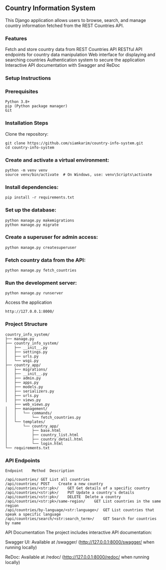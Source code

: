 ## Country Information System
This Django application allows users to browse, search, and manage country information fetched from the REST Countries API.

### Features
Fetch and store country data from REST Countries API
RESTful API endpoints for country data manipulation
Web interface for displaying and searching countries
Authentication system to secure the application
Interactive API documentation with Swagger and ReDoc
    
### Setup Instructions
### Prerequisites
    Python 3.8+
    pip (Python package manager)
    Git

### Installation Steps
Clone the repository:
```
git clone https://github.com/siamkarim/country-info-system.git
cd country-info-system
```
### Create and activate a virtual environment:
```
python -m venv venv
source venv/bin/activate  # On Windows, use: venv\Scripts\activate
```
### Install dependencies:
```
pip install -r requirements.txt

```
### Set up the database:

```
python manage.py makemigrations
python manage.py migrate

```

### Create a superuser for admin access:

```
python manage.py createsuperuser
```
### Fetch country data from the API:
```
python manage.py fetch_countries
```
### Run the development server:
```
python manage.py runserver

```
Access the application 
```
http://127.0.0.1:8000/
```
### Project Structure
```
country_info_system/
├── manage.py
├── country_info_system/
│   ├── __init__.py
│   ├── settings.py
│   ├── urls.py
│   └── wsgi.py
├── country_app/
│   ├── migrations/
│   ├── __init__.py
│   ├── admin.py
│   ├── apps.py
│   ├── models.py
│   ├── serializers.py
│   ├── urls.py
│   ├── views.py
    ├── web_views.py
│   ├── management/
│   │   └── commands/
│   │       └── fetch_countries.py
│   └── templates/
│       └── country_app/
│           ├── base.html
│           ├── country_list.html
│           ├── country_detail.html
│           └── login.html
└── requirements.txt
```
### API Endpoints
```
Endpoint	Method	Description

/api/countries/	GET	List all countries
/api/countries/	POST	Create a new country
/api/countries/<str:pk>/	GET	Get details of a specific country
/api/countries/<str:pk>/	PUT	Update a country's details
/api/countries/<str:pk>/	DELETE	Delete a country
/api/countries/<str:pk>/same-region/	GET	List countries in the same region
/api/countries/by-language/<str:language>/	GET	List countries that speak a specific language
/api/countries/search/<str:search_term>/	GET	Search for countries by name
```

API Documentation
The project includes interactive API documentation:

Swagger UI: Available at /swagger/
(http://127.0.0.1:8000/swagger/ when running locally)

ReDoc: Available at /redoc/ 
(http://127.0.0.1:8000/redoc/ when running locally)


